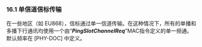 ### 16.1 单信道信标传输

在一些地区（如 EU868），信标通过单一信道传输。在这种情况下，所有的单播和多播下行通讯均使用一个由“***PingSlotChannelReq***”MAC指令定义的单一频通。默认频率在 [PHY-DOC] 中定义。

